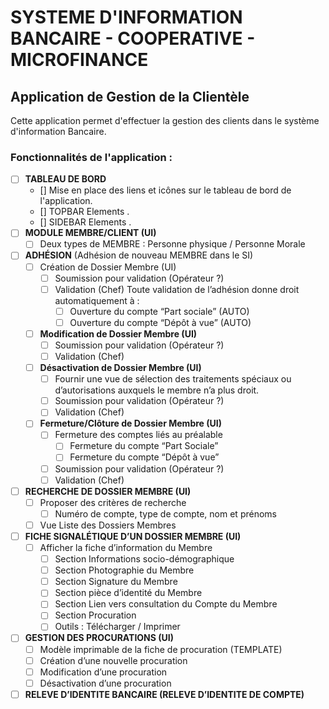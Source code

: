 # SYSTEME D'INFORMATION BANCAIRE - COOPERATIVE - MICROFINANCE
## Application de Gestion de la Clientèle
Cette application permet d'effectuer la gestion des clients dans le système d'information Bancaire. 
### Fonctionnalités de l'application : 

- [ ] **TABLEAU DE BORD**
  - [] Mise en place des liens et icônes sur le tableau de bord de l'application.
  - [] TOPBAR Elements .
  - [] SIDEBAR Elements .
- [ ] **MODULE MEMBRE/CLIENT (UI)**
  - [ ] Deux types de MEMBRE : Personne physique / Personne Morale
- [ ] **ADHÉSION**  (Adhésion de nouveau MEMBRE dans le SI)
  - [ ] Création de Dossier Membre (UI)
    - [ ] Soumission pour validation (Opérateur ?)
    - [ ] Validation (Chef) 
      Toute validation de l’adhésion donne droit automatiquement à : 
      - [ ] Ouverture du compte “Part sociale” (AUTO)
      - [ ] Ouverture du compte “Dépôt à vue” (AUTO)
  - [ ] **Modification de Dossier Membre  (UI)**
    - [ ] Soumission pour validation (Opérateur ?)
    - [ ] Validation (Chef) 
  - [ ] **Désactivation de Dossier Membre  (UI)**
    - [ ] Fournir une vue de sélection des traitements spéciaux ou d’autorisations auxquels le membre n’a plus droit.
    - [ ] Soumission pour validation (Opérateur ?)
    - [ ] Validation (Chef)
  - [ ] **Fermeture/Clôture de Dossier Membre  (UI)**
    - [ ] Fermeture des comptes liés au préalable
      - [ ] Fermeture du compte “Part Sociale”
      - [ ] Fermeture du compte “Dépôt à vue”
    - [ ] Soumission pour validation (Opérateur ?)
    - [ ] Validation (Chef) 
- [ ] **RECHERCHE DE DOSSIER MEMBRE  (UI)**
  - [ ] Proposer des critères de recherche
    - [ ] Numéro de compte, type de compte, nom et prénoms
  - [ ] Vue Liste des Dossiers Membres
- [ ] **FICHE SIGNALÉTIQUE D’UN DOSSIER MEMBRE  (UI)**
  - [ ] Afficher la fiche d’information du Membre 
    - [ ] Section Informations socio-démographique 
    - [ ] Section Photographie du Membre 
    - [ ] Section Signature du Membre 
    - [ ] Section pièce d’identité du Membre 
    - [ ] Section Lien vers consultation du Compte du Membre
    - [ ] Section Procuration  
    - [ ] Outils : Télécharger / Imprimer
- [ ] **GESTION DES PROCURATIONS (UI)**
  - [ ] Modèle imprimable de la fiche de procuration (TEMPLATE)
  - [ ] Création d’une nouvelle procuration
  - [ ] Modification d’une procuration
  - [ ] Désactivation d’une procuration
- [ ] **RELEVE D’IDENTITE BANCAIRE (RELEVE D’IDENTITE DE COMPTE)**
